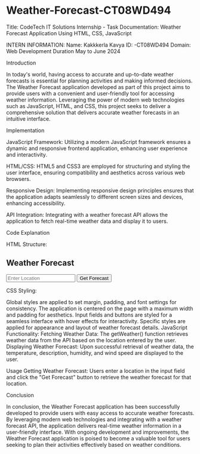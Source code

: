 # Weather-Forecast-CT08WD494
Title: CodeTech IT Solutions Internship - Task Documentation: Weather Forecast Application Using HTML, CSS, JavaScript

INTERN INFORMATION:
Name: Kakkkerla Kavya
ID: -CT08WD494
Domain: Web Development
Duration May to June 2024

Introduction

In today's world, having access to accurate and up-to-date weather forecasts is essential for planning activities and making informed decisions. The Weather Forecast application developed as part of this project aims to provide users with a convenient and user-friendly tool for accessing weather information. Leveraging the power of modern web technologies such as JavaScript, HTML, and CSS, this project seeks to deliver a comprehensive solution that delivers accurate weather forecasts in an intuitive interface.

Implementation

JavaScript Framework: Utilizing a modern JavaScript framework ensures a dynamic and responsive frontend application, enhancing user experience and interactivity.

HTML/CSS: HTML5 and CSS3 are employed for structuring and styling the user interface, ensuring compatibility and aesthetics across various web browsers.

Responsive Design: Implementing responsive design principles ensures that the application adapts seamlessly to different screen sizes and devices, enhancing accessibility.

API Integration: Integrating with a weather forecast API allows the application to fetch real-time weather data and display it to users.

Code Explanation

HTML Structure:

<div class="weather-container">
    <h2>Weather Forecast</h2>
    <div class="location">
        <input type="text" id="locationInput" placeholder="Enter Location">
        <button onclick="getWeather()">Get Forecast</button>
    </div>
    <div class="forecast-details">
        <p id="temperature"></p>
        <p id="description"></p>
        <p id="humidity"></p>
        <p id="wind-speed"></p>
    </div>
</div>
CSS Styling:

Global styles are applied to set margin, padding, and font settings for consistency.
The application is centered on the page with a maximum width and padding for aesthetics.
Input fields and buttons are styled for a seamless interface with hover effects for interactivity.
Specific styles are applied for appearance and layout of weather forecast details.
JavaScript Functionality: Fetching Weather Data: The getWeather() function retrieves weather data from the API based on the location entered by the user. Displaying Weather Forecast: Upon successful retrieval of weather data, the temperature, description, humidity, and wind speed are displayed to the user.

Usage Getting Weather Forecast: Users enter a location in the input field and click the "Get Forecast" button to retrieve the weather forecast for that location.

Conclusion

In conclusion, the Weather Forecast application has been successfully developed to provide users with easy access to accurate weather forecasts. By leveraging modern web technologies and integrating with a weather forecast API, the application delivers real-time weather information in a user-friendly interface. With ongoing development and improvements, the Weather Forecast application is poised to become a valuable tool for users seeking to plan their activities effectively based on weather conditions.
